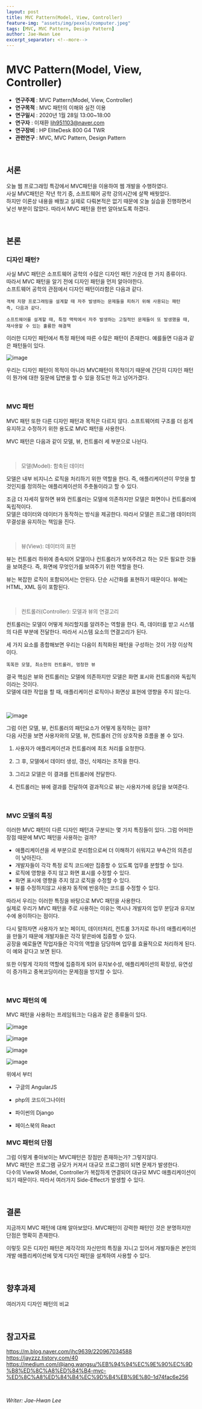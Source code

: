 ```yaml
---
layout: post
title: MVC Pattern(Model, View, Controller)
feature-img: "assets/img/pexels/computer.jpeg"
tags: [MVC, MVC Pattern, Design Pattern]
author: Jae-Hwan Lee
excerpt_separator: <!--more-->
---
```

# MVC Pattern(Model, View, Controller)
<!--more-->
* **연구주제** : MVC Pattern(Model, View, Controller)
* **연구목적** : MVC 패턴의 이해와 실전 이용
* **연구일시** : 2020년 1월 28일 13:00~18:00
* **연구자** : 이재환 <ljh951103@naver.com>
* **연구장비** : HP EliteDesk 800 G4 TWR
* **관련연구** : MVC, MVC Pattern, Design Pattern

<br/>

## 서론

오늘 웹 프로그래밍 특강에서 MVC패턴을 이용하여 웹 개발을 수행하였다.  
사실 MVC패턴은 작년 학기 중, 소프트웨어 공학 강의시간에 살짝 배웟었다.  
하지만 이론상 내용을 배웠고 실제로 다뤄본적은 없기 때문에 오늘 실습을 진행하면서 낯선 부분이 많았다. 따라서 MVC 패턴을 한번 알아보도록 하겠다.

<br/>

## 본론

### **디자인 패턴?**

사실 MVC 패턴은 소프트웨어 공학의 수많은 디자인 패턴 가운데 한 가지 종류이다.  
따라서 MVC 패턴을 알기 전에 디자인 패턴을 먼저 알아야한다.  
소프트웨어 공학의 관점에서 디자인 패턴이라함은 다음과 같다.

````
객체 지향 프로그래밍을 설계할 때 자주 발생하는 문제들을 피하기 위해 사용되는 패턴  
즉, 다음과 같다.  
````

````
소프트웨어를 설계할 때, 특정 맥락에서 자주 발생하는 고질적인 문제들이 또 발생했을 때,  
재사용할 수 있는 훌륭한 해결책
````

이러한 디자인 패턴에서 특정 패턴에 따른 수많은 패턴이 존재한다. 예를들면 다음과 같은 패턴들이 있다.  

![image](https://user-images.githubusercontent.com/57826388/73237740-e4c44c80-41d9-11ea-9477-09db00bfe83b.png)

우리는 디자인 패턴이 목적이 아니라 MVC패턴이 목적이기 때문에 간단히 디자인 패턴이 뭔가에 대한 질문에 답변을 할 수 있을 정도만 하고 넘어가겠다.

<br/>

### **MVC 패턴**

MVC 패턴 또한 다른 디자인 패턴과 목적은 다르지 않다. 소프트웨어릐 구조를 더 쉽게 유지하고 수정하기 위한 용도로 MVC 패턴을 사용한다.  

MVC 패턴은 다음과 같이 모델, 뷰, 컨트롤러 세 부분으로 나뉜다.

<br/>

> 모델(Model): 함축된 데이터

모델은 내부 비지니스 로직을 처리하기 위한 역할을 한다. 즉, 애플리케이션이 무엇을 할 것인지를 정의하는 애플리케이션의 주춧돌이라고 할 수 있다.

조금 더 자세히 말하면 뷰와 컨트롤러는 모델에 의존하지만 모델은 화면이나 컨트롤러에 독립적이다.  
모델은 데이터와 데이터가 동작하는 방식을 제공한다. 따라서 모델은 프로그램 데이터의 무결성을 유지하는 책임을 진다.

<br/>

> 뷰(View): 데이터의 표현

뷰는 컨트롤러 하위에 종속되어 모델이나 컨트롤러가 보여주려고 하는 모든 필요한 것들을 보여준다. 즉, 화면에 무엇인가를 보여주기 위한 역할을 한다.

뷰는 복잡한 로직이 포함되어서는 안된다. 단순 시간화를 표현하기 때문이다. 뷰에는 HTML, XML 등이 포함된다.

<br/>

> 컨트롤러(Controller): 모델과 뷰의 연결고리

컨트롤러는 모델이 어떻게 처리할지를 알려주는 역할을 한다. 즉, 데이터를 받고 시스템의 다른 부분에 전달한다. 따라서 시스템 요소의 연결고리가 된다.

세 가지 요소를 종합해보면 우리는 다음이 최적화된 패턴을 구성하는 것이 가장 이상적이다.

```
똑똑한 모델, 최소한의 컨트롤러, 멍청한 뷰
```

결국 핵심은 뷰와 컨트롤러는 모델에 의존하지만 모델은 화면 표시와 컨트롤러와 독립적이라는 것이다.  
모델에 대한 작업을 할 때, 애플리케이션 로직이나 화면상 표현에 영향을 주지 않는다.

<br/>

![image](https://user-images.githubusercontent.com/57826388/73238524-ad0ad400-41dc-11ea-985c-10f99516981e.png)

그럼 이런 모델, 뷰, 컨트롤러의 패턴요소가 어떻게 동작하는 걸까?  
다음 사진을 보면 사용자와의 모델, 뷰, 컨트롤러 간의 상호작용 흐름을 볼 수 있다.  

1. 사용자가 애플리케이션과 컨트롤러에 최초 처리를 요청한다.

2. 그 후, 모델에서 데이터 생성, 갱신, 삭제라는 조작을 한다.

3. 그리고 모델은 이 결과를 컨트롤러에 전달한다.

4. 컨트롤러는 뷰에 결과를 전달하여 결과적으로 뷰는 사용자가에 응답을 보여준다.

<br/>

### **MVC 모델의 특징**

이러한 MVC 패턴이 다른 디자인 패턴과 구분되는 몇 가지 특징들이 있다. 그럼 어떠한 장점 때문에 MVC 패턴을 사용하는 걸까?

- 애플리케이션을 세 부분으로 분리함으로써 더 이해하기 쉬워지고 부속간의 의존성이 낮아진다.
- 개발자들이 각각 특정 로직 코드에만 집중할 수 있도록 업무를 분할할 수 있다.
- 로직에 영향을 주지 않고 화면 표시를 수정할 수 있다.
- 화면 표시에 영향을 주지 않고 로직을 수정할 수 있다.
- 뷰를 수정하지않고 사용자 동작에 반응하는 코드를 수정할 수 있다.


따라서 우리는 이러한 특징을 바탕으로 MVC 패턴을 사용한다.  
실제로 우리가 MVC 패턴을 주로 사용하는 이유는 역시나 개발자의 업무 분담과 유지보수에 용이하다는 점이다.

다시 말하자면 사용자가 보는 페이지, 데이터처리, 컨트롤 3가지로 하나의 애플리케이션을 만들기 때문에 개발자들은 각각 맡은바에 집중할 수 있다.  
공장을 예로들면 작업자들은 각각의 역할을 담당하며 업무를 효율적으로 처리하게 된다. 이 예와 같다고 보면 된다.

또한  이렇게 각자의 역할에 집중하게 되어 유지보수성, 애플리케이션의 확장성, 유연성이 증가하고 중복코딩이라는 문제점을 방지할 수 있다.

<br/>

### **MVC 패턴의 예**

MVC 패턴을 사용하는 프레임워크는 다음과 같은 종류들이 있다.

![image](https://user-images.githubusercontent.com/57826388/73239261-f5c38c80-41de-11ea-872a-d74e5728a177.png)

![image](https://user-images.githubusercontent.com/57826388/73239329-25729480-41df-11ea-8d62-96fc78c9d25f.png)

![image](https://user-images.githubusercontent.com/57826388/73239374-4509bd00-41df-11ea-86c2-8c750d0a6153.png)

![image](https://user-images.githubusercontent.com/57826388/73239471-88fcc200-41df-11ea-959b-4259ec40fe08.png)

위에서 부터 

- 구글의 AngularJS

- php의 코드이그나이터 

- 파이썬의 Django

- 페이스북의 React

### **MVC 패턴의 단점**

그럼 이렇게 좋아보이는 MVC패턴은 장점만 존재하는가? 그렇지않다.  
MVC 패턴은 프로그램 규모가 커져서 대규모 프로그램이 되면 문제가 발생한다.  
다수의 View와 Model, Controller가 복잡하게 연결되어 대규모 MVC 애플리케이션이 되기 때문이다. 따라서 여러가지 Side-Effect가 발생할 수 있다.

<br/>

## 결론

지금까지 MVC 패턴에 대해 알아보았다. MVC패턴이 강력한 패턴인 것은 분명하지만 단점은 명확히 존재한다.

이렇듯 모든 디자인 패턴은 제각각의 자신만의 특징을 지니고 있어서 개발자들은 본인의 개발 애플리케이션에 맞게 디자인 패턴을 설계하여 사용할 수 있다.

<br/>

## 향후과제

여러가지 디자인 패턴의 비교

<br/>

## 참고자료

<https://m.blog.naver.com/jhc9639/220967034588>  
<https://jayzzz.tistory.com/40>  
<https://medium.com/@jang.wangsu/%EB%94%94%EC%9E%90%EC%9D%B8%ED%8C%A8%ED%84%B4-mvc-%ED%8C%A8%ED%84%B4%EC%9D%B4%EB%9E%80-1d74fac6e256>

<br/>

*Writer: Jae-Hwan Lee*
